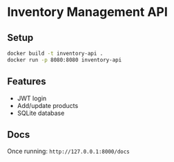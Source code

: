 # Inventory Management API

## Setup

```bash
docker build -t inventory-api .
docker run -p 8080:8080 inventory-api
```

## Features
- JWT login
- Add/update products
- SQLite database

## Docs
Once running: `http://127.0.0.1:8000/docs`
